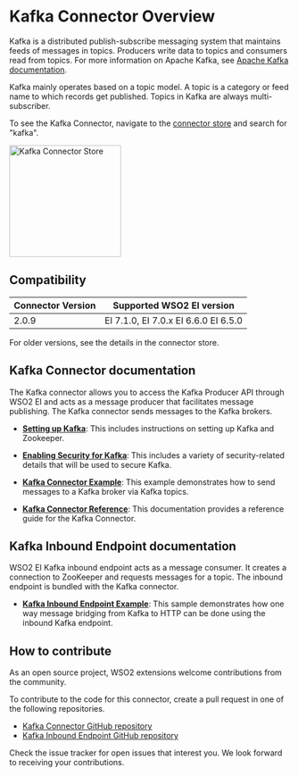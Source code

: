 # Kafka Connector Overview

Kafka is a distributed publish-subscribe messaging system that maintains feeds of messages in topics. Producers write data to topics and consumers read from topics. For more information on Apache Kafka, see [Apache Kafka documentation](http://kafka.apache.org/documentation.html).

Kafka mainly operates based on a topic model. A topic is a category or feed name to which records get published. Topics in Kafka are always multi-subscriber.

To see the Kafka Connector, navigate to the [connector store](https://store.wso2.com/store/assets/esbconnector/list) and search for "kafka".

<img src="../../../../assets/img/connectors/kafka-store.png" title="Kafka Connector Store" width="200" alt="Kafka Connector Store"/>

## Compatibility

| Connector Version | Supported WSO2 EI version |
| ------------- |-------------|
| 2.0.9    | EI 7.1.0, EI 7.0.x EI 6.6.0 EI 6.5.0 |

For older versions, see the details in the connector store.

## Kafka Connector documentation

The Kafka connector allows you to access the Kafka Producer API through WSO2 EI and acts as a message producer that facilitates message publishing. The Kafka connector sends messages to the Kafka brokers. 

* **[Setting up Kafka](setting-up-kafka.md)**: This includes instructions on setting up Kafka and Zookeeper.

* **[Enabling Security for Kafka](enabling-security-for-kafka.md)**: This includes a variety of security-related details that will be used to secure Kafka.

* **[Kafka Connector Example](kafka-connector-producer-example.md)**: This example demonstrates how to send messages to a Kafka broker via Kafka topics. 

* **[Kafka Connector Reference](kafka-connector-config.md)**: This documentation provides a reference guide for the Kafka Connector.

## Kafka Inbound Endpoint documentation

WSO2 EI Kafka inbound endpoint acts as a message consumer. It creates a connection to ZooKeeper and requests messages for a topic. The inbound endpoint is bundled with the Kafka connector.

* **[Kafka Inbound Endpoint Example](kafka-inbound-endpoint-example.md)**: This sample demonstrates how one way message bridging from Kafka to HTTP can be done using the inbound Kafka endpoint. 

## How to contribute

As an open source project, WSO2 extensions welcome contributions from the community. 

To contribute to the code for this connector, create a pull request in one of the following repositories. 

* [Kafka Connector GitHub repository](https://github.com/wso2-extensions/esb-connector-kafka)
* [Kafka Inbound Endpoint GitHub repository](https://github.com/wso2-extensions/esb-inbound-kafka)

Check the issue tracker for open issues that interest you. We look forward to receiving your contributions.
